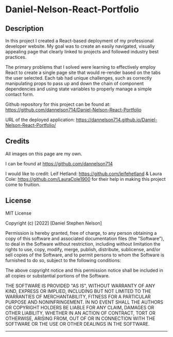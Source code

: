 # Daniel-Nelson-React-Portfolio

## Description

In this project I created a React-based deployment of my professional developer website. My goal was to create an easily navigated, visually appealing page that clearly linked to projects and followed industry best practices.

The primary problems that I solved were learning to effectively employ React to
create a single page site that would re-render based on the tabs the user selected.
Each tab had unique challenges, such as correctly manipulating props to pass up and
down the chain of component dependencies and using state variables to properly
manage a simple contact form.

Github repository for this project can be found at: https://github.com/dannelson714/Daniel-Nelson-React-Portfolio

URL of the deployed application: https://dannelson714.github.io/Daniel-Nelson-React-Portfolio/

## Credits

All images on this page are my own.

I can be found at https://github.com/dannelson714

I would like to credit:
Leif Hetland: https://github.com/leifehetland &
Laura Cole: https://github.com/LauraCole1900
for their help in making this project come to fruition.

## License

MIT License

Copyright (c) [2022] [Daniel Stephen Nelson]

Permission is hereby granted, free of charge, to any person obtaining a copy
of this software and associated documentation files (the "Software"), to deal
in the Software without restriction, including without limitation the rights
to use, copy, modify, merge, publish, distribute, sublicense, and/or sell
copies of the Software, and to permit persons to whom the Software is
furnished to do so, subject to the following conditions:

The above copyright notice and this permission notice shall be included in all
copies or substantial portions of the Software.

THE SOFTWARE IS PROVIDED "AS IS", WITHOUT WARRANTY OF ANY KIND, EXPRESS OR
IMPLIED, INCLUDING BUT NOT LIMITED TO THE WARRANTIES OF MERCHANTABILITY,
FITNESS FOR A PARTICULAR PURPOSE AND NONINFRINGEMENT. IN NO EVENT SHALL THE
AUTHORS OR COPYRIGHT HOLDERS BE LIABLE FOR ANY CLAIM, DAMAGES OR OTHER
LIABILITY, WHETHER IN AN ACTION OF CONTRACT, TORT OR OTHERWISE, ARISING FROM,
OUT OF OR IN CONNECTION WITH THE SOFTWARE OR THE USE OR OTHER DEALINGS IN THE
SOFTWARE.

---